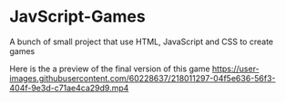 # JavScript-Games
A bunch of small project that use HTML, JavaScript and CSS to create games

Here is the a preview of the final version of this game
https://user-images.githubusercontent.com/60228637/218011297-04f5e636-56f3-404f-9e3d-c71ae4ca29d9.mp4

